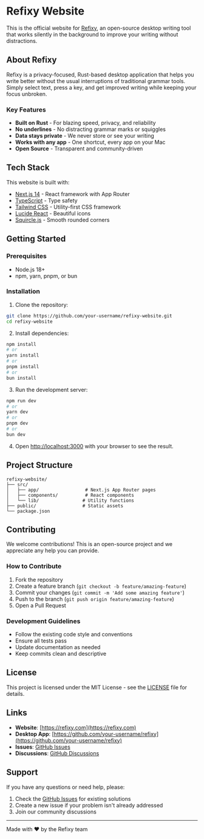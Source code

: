 # Refixy Website

This is the official website for [Refixy](https://refixy.com), an open-source desktop writing tool that works silently in the background to improve your writing without distractions.

## About Refixy

Refixy is a privacy-focused, Rust-based desktop application that helps you write better without the usual interruptions of traditional grammar tools. Simply select text, press a key, and get improved writing while keeping your focus unbroken.

### Key Features

- **Built on Rust** - For blazing speed, privacy, and reliability
- **No underlines** - No distracting grammar marks or squiggles
- **Data stays private** - We never store or see your writing
- **Works with any app** - One shortcut, every app on your Mac
- **Open Source** - Transparent and community-driven

## Tech Stack

This website is built with:

- [Next.js 14](https://nextjs.org/) - React framework with App Router
- [TypeScript](https://www.typescriptlang.org/) - Type safety
- [Tailwind CSS](https://tailwindcss.com/) - Utility-first CSS framework
- [Lucide React](https://lucide.dev/) - Beautiful icons
- [Squircle.js](https://squircle.js.org/) - Smooth rounded corners

## Getting Started

### Prerequisites

- Node.js 18+ 
- npm, yarn, pnpm, or bun

### Installation

1. Clone the repository:
```bash
git clone https://github.com/your-username/refixy-website.git
cd refixy-website
```

2. Install dependencies:
```bash
npm install
# or
yarn install
# or
pnpm install
# or
bun install
```

3. Run the development server:
```bash
npm run dev
# or
yarn dev
# or
pnpm dev
# or
bun dev
```

4. Open [http://localhost:3000](http://localhost:3000) with your browser to see the result.

## Project Structure

```
refixy-website/
├── src/
│   ├── app/                 # Next.js App Router pages
│   ├── components/          # React components
│   └── lib/                # Utility functions
├── public/                 # Static assets
└── package.json
```

## Contributing

We welcome contributions! This is an open-source project and we appreciate any help you can provide.

### How to Contribute

1. Fork the repository
2. Create a feature branch (`git checkout -b feature/amazing-feature`)
3. Commit your changes (`git commit -m 'Add some amazing feature'`)
4. Push to the branch (`git push origin feature/amazing-feature`)
5. Open a Pull Request

### Development Guidelines

- Follow the existing code style and conventions
- Ensure all tests pass
- Update documentation as needed
- Keep commits clean and descriptive

## License

This project is licensed under the MIT License - see the [LICENSE](LICENSE) file for details.

## Links

- **Website**: [https://refixy.com](https://refixy.com)
- **Desktop App**: [https://github.com/your-username/refixy](https://github.com/your-username/refixy)
- **Issues**: [GitHub Issues](https://github.com/your-username/refixy-website/issues)
- **Discussions**: [GitHub Discussions](https://github.com/your-username/refixy-website/discussions)

## Support

If you have any questions or need help, please:

1. Check the [GitHub Issues](https://github.com/your-username/refixy-website/issues) for existing solutions
2. Create a new issue if your problem isn't already addressed
3. Join our community discussions

---

Made with ❤️ by the Refixy team
